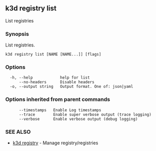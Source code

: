 ## k3d registry list

List registries

### Synopsis

List registries.

```
k3d registry list [NAME [NAME...]] [flags]
```

### Options

```
  -h, --help            help for list
      --no-headers      Disable headers
  -o, --output string   Output format. One of: json|yaml
```

### Options inherited from parent commands

```
      --timestamps   Enable Log timestamps
      --trace        Enable super verbose output (trace logging)
      --verbose      Enable verbose output (debug logging)
```

### SEE ALSO

* [k3d registry](k3d_registry.md)	 - Manage registry/registries

